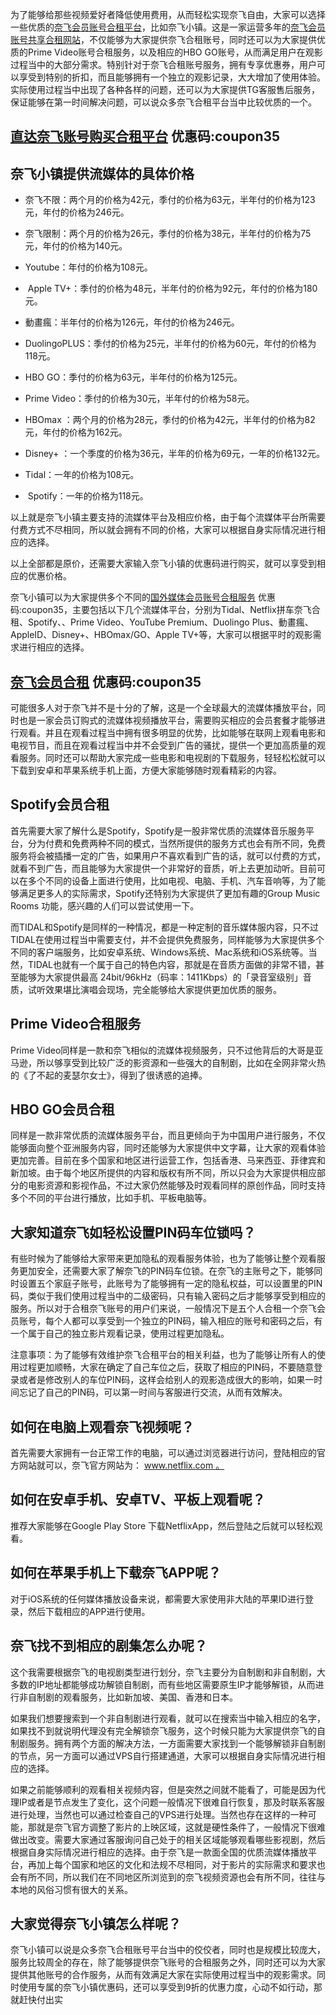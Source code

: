 为了能够给那些视频爱好者降低使用费用，从而轻松实现奈飞自由，大家可以选择一些优质的[奈飞会员账号合租平台](https://ihezu.fans/cWTk6p)，比如奈飞小镇。这是一家运营多年的[奈飞会员账号共享合租网站](https://ihezu.fans/cWTk6p)，不仅能够为大家提供奈飞合租账号，同时还可以为大家提供优质的Prime Video账号合租服务，以及相应的HBO GO账号，从而满足用户在观影过程当中的大部分需求。特别针对于奈飞合租账号服务，拥有专享优惠券，用户可以享受到特别的折扣，而且能够拥有一个独立的观影记录，大大增加了使用体验。实际使用过程当中出现了各种各样的问题，还可以为大家提供TG客服售后服务，保证能够在第一时间解决问题，可以说众多奈飞合租平台当中比较优质的一个。
## [直达奈飞账号购买合租平台](https://ihezu.fans/cWTk6pF) 优惠码:coupon35 

## 奈飞小镇提供流媒体的具体价格

- 奈飞不限：两个月的价格为42元，季付的价格为63元，半年付的价格为123元，年付的价格为246元。
    
- 奈飞限制：两个月的价格为26元，季付的价格为38元，半年付的价格为75元，年付的价格为140元。
    
- Youtube：年付的价格为108元。
    
-  Apple TV+：季付的价格为48元，半年付的价格为92元，年付的价格为180元。
    
- 動畫瘋：半年付的价格为126元，年付的价格为246元。
    
- DuolingoPLUS：季付的价格为25元，半年付的价格为60元，年付的价格为118元。
    
- HBO GO：季付的价格为63元，半年付的价格为125元。
    
- Prime Video：季付的价格为30元，半年付的价格为58元。
    
- HBOmax ：两个月的价格为28元，季付的价格为42元，半年付的价格为82元，年付的价格为162元。
    
- Disney+ ：一个季度的价格为36元，半年的价格为69元，一年的价格132元。
    
- Tidal：一年的价格为108元。
    
-  Spotify：一年的价格为118元。
    

以上就是奈飞小镇主要支持的流媒体平台及相应价格，由于每个流媒体平台所需要付费方式不尽相同，所以就会拥有不同的价格，大家可以根据自身实际情况进行相应的选择。

以上全部都是原价，还需要大家输入奈飞小镇的优惠码进行购买，就可以享受到相应的优惠价格。

奈飞小镇可以为大家提供多个不同的[国外媒体会员账号合租服务](https://ihezu.fans/cWTk6p) 优惠码:coupon35，主要包括以下几个流媒体平台，分别为Tidal、Netflix拼车奈飞合租、Spotify、、Prime Video、YouTube Premium、Duolingo Plus、動畫瘋、AppleID、Disney+、HBOmax/GO、Apple TV+等，大家可以根据平时的观影需求进行相应的选择。

## [奈飞会员合租](https://ihezu.fans/cWTk6p) 优惠码:coupon35

可能很多人对于奈飞并不是十分的了解，这是一个全球最大的流媒体播放平台，同时也是一家会员订购式的流媒体视频播放平台，需要购买相应的会员套餐才能够进行观看。并且在观看过程当中拥有很多明显的优势，比如能够在联网上观看电影和电视节目，而且在观看过程当中并不会受到广告的骚扰，提供一个更加高质量的观看服务。同时还可以帮助大家完成一些电影和电视剧的下载服务，轻轻松松就可以下载到安卓和苹果系统手机上面，方便大家能够随时观看精彩的内容。

## Spotify会员合租

首先需要大家了解什么是Spotify，Spotify是一股非常优质的流媒体音乐服务平台，分为付费和免费两种不同的模式，当然所提供的服务方式也会有所不同，免费服务将会被插播一定的广告，如果用户不喜欢看到广告的话，就可以付费的方式，就看不到广告，而且能够为大家提供一个非常好的音质，听上去更加动听。目前可以在多个不同的设备上面进行使用，比如电视、电脑、手机、汽车音响等，为了能够满足更多人的实际需求，Spotify还特别为大家提供了更加有趣的Group Music Rooms 功能，感兴趣的人们可以尝试使用一下。

而TIDAL和Spotify是同样的一种情况，都是一种定制的音乐媒体服内容，只不过TIDAL在使用过程当中需要支付，并不会提供免费服务，同样能够为大家提供多个不同的客户端服务，比如安卓系统、Windows系统、Mac系统和iOS系统等。当然，TIDAL也就有一个属于自己的特色内容，那就是在音质方面做的非常不错，甚至能够为大家提供最高 24bit/96kHz（码率：1411Kbps）的「录音室级别」音质，试听效果堪比演唱会现场，完全能够给大家提供更加优质的服务。

## Prime Video合租服务

Prime Video同样是一款和奈飞相似的流媒体视频服务，只不过他背后的大哥是亚马逊，所以够享受到比较广泛的影资源和一些强大的自制剧，比如在全网非常火热的《了不起的麦瑟尔女士》，得到了很诱惑的追捧。

## HBO GO会员合租

同样是一款非常优质的流媒体服务平台，而且更倾向于为中国用户进行服务，不仅能够面向整个亚洲服务内容，同时还能够为大家提供中文字幕，让大家的观看体验更加完善。目前在多个国家和地区进行运营工作，包括香港、马来西亚、菲律宾和新加坡。由于每个地区所提供的内容和版权有所不同，所以只会为大家提供相应部分的电影资源和影视作品，不过大家仍然能够及时观看同样的原创作品，同时支持多个不同的平台进行播放，比如手机、平板电脑等。

## 大家知道奈飞如轻松设置PIN码车位锁吗？

有些时候为了能够给大家带来更加隐私的观看服务体验，也为了能够让整个观看服务更加安全，还需要大家了解奈飞的PIN码车位锁。在奈飞的主账号之下，能够同时设置五个家庭子账号，此账号为了能够拥有一定的隐私权益，可以设置里的PIN码，类似于我们使用过程当中的二级密码，只有输入密码之后才能够享受到相应的服务。所以对于合租奈飞账号的用户们来说，一般情况下是五个人合租一个奈飞会员账号，每个人都可以享受到一个独立的PIN码，输入相应的账号和密码之后，有一个属于自己的独立影片观看记录，使用过程更加隐私。

注意事项：为了能够有效维护奈飞合租平台的相关利益，也为了能够让所有人的使用过程更加顺畅，大家在确定了自己车位之后，获取了相应的PIN码，不要随意登录或者是修改别人的车位PIN码，这样会给别人的观影造成很大的影响，如果一时间忘记了自己的PIN码，可以第一时间与客服进行交流，从而有效解决。

## 如何在电脑上观看奈飞视频呢？

首先需要大家拥有一台正常工作的电脑，可以通过浏览器进行访问，登陆相应的官方网站就可以，奈飞官方网站为： www.netflix.com 。

## 如何在安卓手机、安卓TV、平板上观看呢？

推荐大家能够在Google Play Store 下载NetflixApp，然后登陆之后就可以轻松观看。

## 如何在苹果手机上下载奈飞APP呢？

对于iOS系统的任何媒体播放设备来说，都需要大家使用非大陆的苹果ID进行登录，然后下载相应的APP进行使用。

## 奈飞找不到相应的剧集怎么办呢？

这个我需要根据奈飞的电视剧类型进行划分，奈飞主要分为自制剧和非自制剧，大多数的IP地址都能够成功解锁自制剧，而有些地区需要原生IP才能够解锁，从而进行非自制剧的观看服务，比如新加坡、美国、香港和日本。

如果我们想要搜索到一个非自制剧进行观看，就可以在搜索当中输入相应的名字，如果找不到就说明代理没有完全解锁奈飞服务，这个时候只能为大家提供奈飞的自制剧服务。拥有两个方面的解决方法，一方面需要大家找到一个能够解锁非自制剧的节点，另一方面可以通过VPS自行搭建通道，大家可以根据自身实际情况进行相应的选择。

如果之前能够顺利的观看相关视频内容，但是突然之间就不能看了，可能是因为代理IP或者是节点发生了变化，这个问题一般情况下很难自行恢复，那及时联系客服进行处理，当然也可以通过检查自己的VPS进行处理。当然也存在这样的一种可能，那就是奈飞官方调整了影片的上映区域，这就是硬性条件了，一般情况下很难做出改变。需要大家通过客服询问自己处于的相关区域能够观看哪些影视剧，然后根据自身实际情况进行相应的选择。由于奈飞是一款面全国的优质流媒体播放平台，再加上每个国家和地区的文化和法规不尽相同，对于影片的实际需求和要求也会有所不同，所以我们在不同地区所浏览到的奈飞视频资源也会有所不同，往往与本地的风俗习惯有很大的关系。

## 大家觉得奈飞小镇怎么样呢？

奈飞小镇可以说是众多奈飞合租账号平台当中的佼佼者，同时也是规模比较庞大，服务比较周全的存在，除了能够提供奈飞账号的合租服务之外，同时还可以为大家提供其他账号的合作服务，从而有效满足大家在实际使用过程当中的观影需求。同时使用专属的奈飞小镇优惠码，还可以享受到9折的优惠力度，心动不如行动，那就赶快付出实
